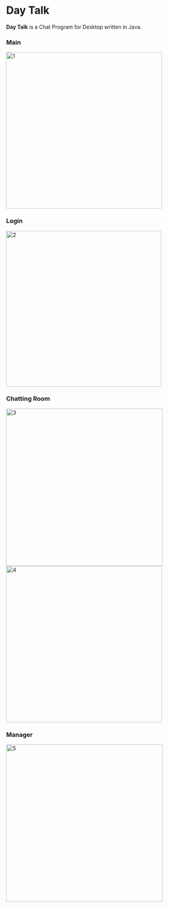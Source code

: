 
# Day Talk

**Day Talk** is a Chat Program for Desktop written in Java.

### Main

<img width="420" alt="1" src="https://user-images.githubusercontent.com/60697742/73855389-5e61d780-4877-11ea-8bf6-81aa5c34875d.PNG">

### Login

<img width="418" alt="2" src="https://user-images.githubusercontent.com/60697742/73855437-70437a80-4877-11ea-84c9-8f5596bac0a3.PNG">

### Chatting Room

<img width="422" alt="3" src="https://user-images.githubusercontent.com/60697742/73855443-7174a780-4877-11ea-9eb4-2a6886168e77.PNG">

<img width="420" alt="4" src="https://user-images.githubusercontent.com/60697742/73855445-7174a780-4877-11ea-8c85-6dc39344d0f4.PNG">

### Manager

<img width="422" alt="5" src="https://user-images.githubusercontent.com/60697742/73855448-720d3e00-4877-11ea-9c63-bcc443a3c774.PNG">
